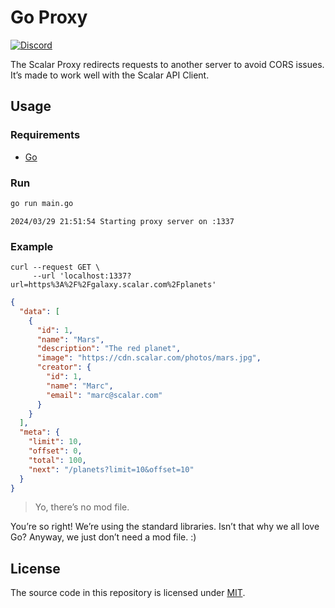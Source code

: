 # Go Proxy

[![Discord](https://img.shields.io/discord/1135330207960678410?style=flat&color=5865F2)](https://discord.gg/scalar)

The Scalar Proxy redirects requests to another server to avoid CORS issues. It’s made to work well with the Scalar API Client.

## Usage

### Requirements

- [Go](https://go.dev/)

### Run

```bash
go run main.go
```

```
2024/03/29 21:51:54 Starting proxy server on :1337
```

### Example

```
curl --request GET \
     --url 'localhost:1337?url=https%3A%2F%2Fgalaxy.scalar.com%2Fplanets'
```

```json
{
  "data": [
    {
      "id": 1,
      "name": "Mars",
      "description": "The red planet",
      "image": "https://cdn.scalar.com/photos/mars.jpg",
      "creator": {
        "id": 1,
        "name": "Marc",
        "email": "marc@scalar.com"
      }
    }
  ],
  "meta": {
    "limit": 10,
    "offset": 0,
    "total": 100,
    "next": "/planets?limit=10&offset=10"
  }
}
```

> Yo, there’s no mod file.

You’re so right! We’re using the standard libraries. Isn’t that why we all love Go? Anyway, we just don’t need a mod file. :)

## License

The source code in this repository is licensed under [MIT](https://github.com/scalar/scalar/blob/main/LICENSE).
